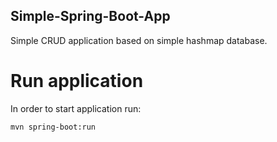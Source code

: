 ## Simple-Spring-Boot-App

Simple CRUD application based on simple hashmap database.

# Run application
In order to start application run:

```mvn spring-boot:run```
